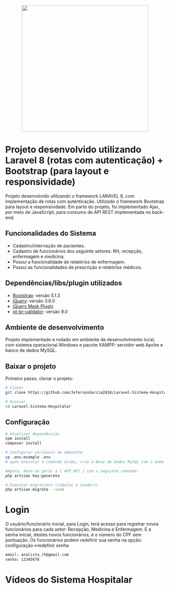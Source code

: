 <p align="center"><a href="https://laravel.com" target="_blank"><img src="https://raw.githubusercontent.com/laravel/art/master/logo-lockup/5%20SVG/2%20CMYK/1%20Full%20Color/laravel-logolockup-cmyk-red.svg" width="400"></a></p>


# Projeto desenvolvido utilizando Laravel 8 (rotas com autenticação) + Bootstrap (para layout e responsividade)

Projeto desenvolvido utilizando o framework LARAVEL 8, com implementação de rotas com autenticação. Utilizado o framework Bootstrap para layout e responsividade. Em parte do projeto, foi implementado Ajax, por meio de JavaScript, para consumo de API REST implementada no back-end.

## Funcionalidades do Sistema
- Cadastro/internação de pacientes.
- Cadastro de funcionários dos seguinte setores: RH, recepção, enfermagem e medicina.
- Possui a funcionalidade de relatórios de enfermagem.
- Possui as funcionalidades de prescrição e relatórios médicos.

## Dependências/libs/plugin utilizados

- [Bootstrap](https://getbootstrap.com/docs/5.0/getting-started/download/): versão 5.1.3
- [jQuery](https://jquery.com/download/): versão 3.6.0
- [jQuery Mask Plugin](https://igorescobar.github.io/jQuery-Mask-Plugin/)
- [pt-br-validator](https://github.com/LaravelLegends/pt-br-validator): versão 9.0

## Ambiente de desenvolvimento
Projeto implementado e rodado em ambiente de desenvolvimento local, com sistema operacional Windows e pacote XAMPP: servidor web Apche e banco de dados MySQL.

## Baixar o projeto
Primeiro passo, clonar o projeto:
``` bash
# Clonar
git clone https://github.com/JefersonGarcia2018/Laravel-Sistema-Hospitalar.git

# Acessar
cd Laravel-Sistema-Hospitalar
```

## Configuração
``` bash
# Atualizar dependências
npm install
composer install

# Configurar variáveis de ambiente
cp .env.example .env
# após executar o comando acima, crie a Base de Dados MySQL com o mome que você preferir, e atribua este nome a váriável BD_DATABASE que está contida no arquivo .env

#Agora, deve-se gerar a [ APP_KEY ] com o seguinte comando:
php artisan key:generate

# Executar migrations (tabelas e Seeders)
php artisan migrate --seed
```
# Login
O usuário/funcionário inicial, para Login, terá acesso para registrar novos funcionários para cada setor: Recepção, Medicina e Enfermagem. E a senha inícial, destes novos funcionários, é o número do CPF sem pontuação. Os funcionários podem redefinir sua senha na opção: configuração->redefinir senha
``` bash
email: analista_rh@gmail.com
senha: 12345678
```
# Vídeos do Sistema Hospitalar
